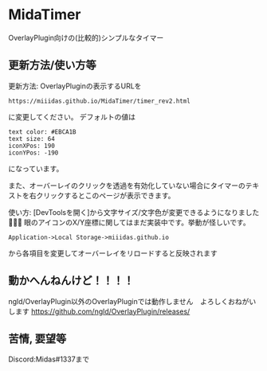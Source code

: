 # MidaTimer
OverlayPlugin向けの(比較的)シンプルなタイマー


## 更新方法/使い方等
更新方法:
OverlayPluginの表示するURLを
```
https://miiidas.github.io/MidaTimer/timer_rev2.html
```
に変更してください。
デフォルトの値は
```
text color: #EBCA1B
text size: 64
iconXPos: 190
iconYPos: -190
```
になっています。

また、オーバーレイのクリックを透過を有効化していない場合にタイマーのテキストを右クリックするとこのページが表示できます。

使い方:
[DevToolsを開く]から文字サイズ/文字色が変更できるようになりました👏👏👏
眼のアイコンのX/Y座標に関してはまだ実装中です。挙動が怪しいです。
```
Application->Local Storage->miiidas.github.io
```
から各項目を変更してオーバーレイをリロードすると反映されます

## 動かへんねんけど！！！！
ngld/OverlayPlugin以外のOverlayPluginでは動作しません　よろしくおねがいします
https://github.com/ngld/OverlayPlugin/releases/

## 苦情, 要望等
Discord:Midas#1337まで
